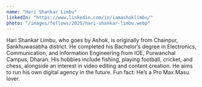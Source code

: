 ```yaml
---
name: "Hari Shankar Limbu"
linkedIn: "https://www.linkedin.com/in/iamashoklimbu/"
photo: "/images/fellows/2025/hari-shankar-limbu.webp"
---
```


Hari Shankar Limbu, who goes by Ashok, is originally from Chainpur, Sankhuwasabha district. He completed his Bachelor’s degree in Electronics, Communication, and Information Engineering from IOE, Purwanchal Campus, Dharan. His hobbies include fishing, playing football, cricket, and chess, alongside an interest in video editing and content creation. He aims to run his own digital agency in the future. Fun fact: He’s a Pro Max Masu lover.
